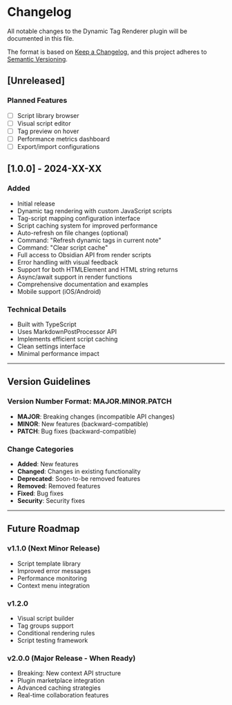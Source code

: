 # Changelog

All notable changes to the Dynamic Tag Renderer plugin will be documented in this file.

The format is based on [Keep a Changelog](https://keepachangelog.com/en/1.0.0/),
and this project adheres to [Semantic Versioning](https://semver.org/spec/v2.0.0.html).

## [Unreleased]

### Planned Features
- [ ] Script library browser
- [ ] Visual script editor
- [ ] Tag preview on hover
- [ ] Performance metrics dashboard
- [ ] Export/import configurations

## [1.0.0] - 2024-XX-XX

### Added
- Initial release
- Dynamic tag rendering with custom JavaScript scripts
- Tag-script mapping configuration interface
- Script caching system for improved performance
- Auto-refresh on file changes (optional)
- Command: "Refresh dynamic tags in current note"
- Command: "Clear script cache"
- Full access to Obsidian API from render scripts
- Error handling with visual feedback
- Support for both HTMLElement and HTML string returns
- Async/await support in render functions
- Comprehensive documentation and examples
- Mobile support (iOS/Android)

### Technical Details
- Built with TypeScript
- Uses MarkdownPostProcessor API
- Implements efficient script caching
- Clean settings interface
- Minimal performance impact

---

## Version Guidelines

### Version Number Format: MAJOR.MINOR.PATCH

- **MAJOR**: Breaking changes (incompatible API changes)
- **MINOR**: New features (backward-compatible)
- **PATCH**: Bug fixes (backward-compatible)

### Change Categories

- **Added**: New features
- **Changed**: Changes in existing functionality
- **Deprecated**: Soon-to-be removed features
- **Removed**: Removed features
- **Fixed**: Bug fixes
- **Security**: Security fixes

---

## Future Roadmap

### v1.1.0 (Next Minor Release)
- Script template library
- Improved error messages
- Performance monitoring
- Context menu integration

### v1.2.0
- Visual script builder
- Tag groups support
- Conditional rendering rules
- Script testing framework

### v2.0.0 (Major Release - When Ready)
- Breaking: New context API structure
- Plugin marketplace integration
- Advanced caching strategies
- Real-time collaboration features